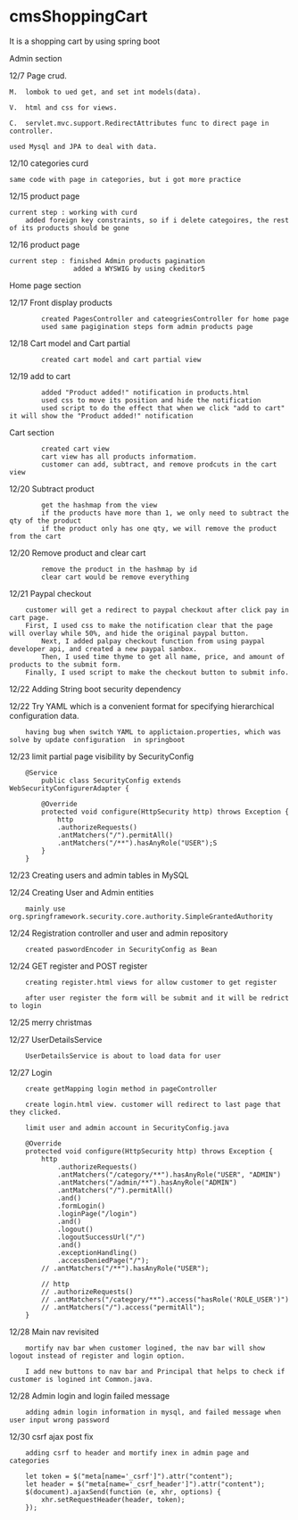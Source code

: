 # cmsShoppingCart
It is a shopping cart by using spring boot

Admin section

12/7 Page crud. 

	M.  lombok to ued get, and set int models(data).

	V.  html and css for views.

	C.  servlet.mvc.support.RedirectAttributes func to direct page in controller.

	used Mysql and JPA to deal with data.

12/10 categories curd

	same code with page in categories, but i got more practice 

12/15 product page

	current step : working with curd 
		added foreign key constraints, so if i delete categoires, the rest of its products should be gone

12/16 product page

	current step : finished Admin products pagination
               		added a WYSWIG by using ckeditor5
               
Home page section

12/17 Front display products

            created PagesController and cateogriesController for home page
            used same pagigination steps form admin products page

12/18 Cart model and Cart partial

           	created cart model and cart partial view

12/19 add to cart

            added "Product added!" notification in products.html
            used css to move its position and hide the notification
            used script to do the effect that when we click "add to cart" it will show the "Product added!" notification

Cart section

        	created cart view
            cart view has all products informatiom.
            customer can add, subtract, and remove prodcuts in the cart view

12/20 Subtract product

            get the hashmap from the view
            if the products have more than 1, we only need to subtract the qty of the product
            if the product only has one qty, we will remove the product from the cart
			
12/20 Remove product and clear cart

            remove the product in the hashmap by id
            clear cart would be remove everything

12/21 Paypal checkout

		customer will get a redirect to paypal checkout after click pay in cart page. 
		First, I used css to make the notification clear that the page will overlay while 50%, and hide the original paypal button.
        	Next, I added palpay checkout function from using paypal developer api, and created a new paypal sanbox.
        	Then, I used time thyme to get all name, price, and amount of products to the submit form.
		Finally, I used script to make the checkout button to submit info.
         

12/22 Adding String boot security dependency

12/22 Try YAML which is a convenient format for specifying hierarchical configuration data.
		
		having bug when switch YAML to applictaion.properties, which was solve by update configuration  in springboot
	
12/23 limit partial page visibility by SecurityConfig

		@Service
			public class SecurityConfig extends WebSecurityConfigurerAdapter {

    		@Override
    		protected void configure(HttpSecurity http) throws Exception {
        		http
                .authorizeRequests()
                .antMatchers("/").permitAll()
                .antMatchers("/**").hasAnyRole("USER");S
    		}
		}

12/23 Creating users and admin tables in MySQL

12/24 Creating User and Admin entities 
		
		mainly use org.springframework.security.core.authority.SimpleGrantedAuthority

12/24 Registration controller and user and admin repository

		created paswordEncoder in SecurityConfig as Bean

12/24 GET register and POST register

		creating register.html views for allow customer to get register 

		after user register the form will be submit and it will be redrict to login 

12/25 merry christmas

12/27 UserDetailsService

		UserDetailsService is about to load data for user 

12/27 Login

		create getMapping login method in pageController

		create login.html view. customer will redirect to last page that they clicked.

		limit user and admin account in SecurityConfig.java

		@Override
    	protected void configure(HttpSecurity http) throws Exception {
        	http
                .authorizeRequests()
                .antMatchers("/category/**").hasAnyRole("USER", "ADMIN")
                .antMatchers("/admin/**").hasAnyRole("ADMIN")
                .antMatchers("/").permitAll()
                .and()
                .formLogin()
                .loginPage("/login")
                .and()
                .logout()
                .logoutSuccessUrl("/")
                .and()
                .exceptionHandling()
                .accessDeniedPage("/");
        	// .antMatchers("/**").hasAnyRole("USER");

        	// http
        	// .authorizeRequests()
        	// .antMatchers("/category/**").access("hasRole('ROLE_USER')")
        	// .antMatchers("/").access("permitAll");
    	}

12/28 Main nav revisited

		mortify nav bar when customer logined, the nav bar will show logout instead of register and login option. 

		I add new buttons to nav bar and Principal that helps to check if customer is logined int Common.java.

12/28 Admin login and login failed message

		adding admin login information in mysql, and failed message when user input wrong password

12/30 csrf ajax post fix

		adding csrf to header and mortify inex in admin page and categories 

		let token = $("meta[name='_csrf']").attr("content");
    	let header = $("meta[name='_csrf_header']").attr("content");
    	$(document).ajaxSend(function (e, xhr, options) {
        	xhr.setRequestHeader(header, token);
    	});


